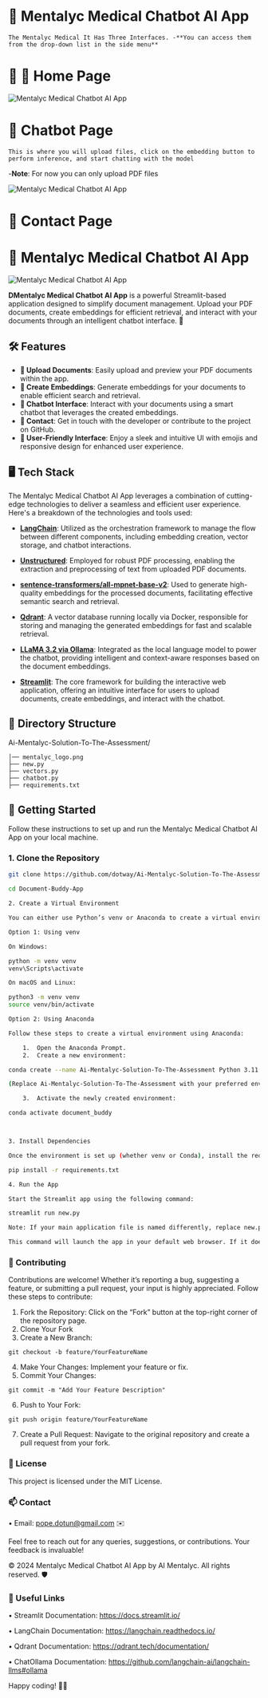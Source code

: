 # 📄 Mentalyc Medical Chatbot AI App 
    The Mentalyc Medical It Has Three Interfaces. -**You can access them from the drop-down list in the side menu**
    
# 📄 📄 Home Page

![Mentalyc Medical Chatbot AI App](https://github.com/dotway/Ai-Mentalyc-Solution-To-The-Assessment/blob/c4de94fea267063985829414b6ad154e2a0b9eee/images/Home%20Page.png)

# 📄 Chatbot Page
    This is where you will upload files, click on the embedding button to perform inference, and start chatting with the model 
-**Note**: For now you can only upload PDF files

![Mentalyc Medical Chatbot AI App](https://github.com/dotway/Ai-Mentalyc-Solution-To-The-Assessment/blob/f7737d3954b5fcb51ef6a375d2780fd0ef1e6c5c/chatBot%20Ass.png)

# 📄 Contact Page
# 📄 Mentalyc Medical Chatbot AI App

![Mentalyc Medical Chatbot AI App](https://github.com/dotway/Ai-Mentalyc-Solution-To-The-Assessment/blob/89c382ff3c5f2d7b3977fa2ebbc21dd1d533b940/images/Contact%20page.png)

**DMentalyc Medical Chatbot AI App** is a powerful Streamlit-based application designed to simplify document management. Upload your PDF documents, create embeddings for efficient retrieval, and interact with your documents through an intelligent chatbot interface. 🚀

## 🛠️ Features

- **📂 Upload Documents**: Easily upload and preview your PDF documents within the app.
- **🧠 Create Embeddings**: Generate embeddings for your documents to enable efficient search and retrieval.
- **🤖 Chatbot Interface**: Interact with your documents using a smart chatbot that leverages the created embeddings.
- **📧 Contact**: Get in touch with the developer or contribute to the project on GitHub.
- **🌟 User-Friendly Interface**: Enjoy a sleek and intuitive UI with emojis and responsive design for enhanced user experience.

## 🖥️ Tech Stack

The Mentalyc Medical Chatbot AI App leverages a combination of cutting-edge technologies to deliver a seamless and efficient user experience. Here's a breakdown of the technologies and tools used:

- **[LangChain](https://langchain.readthedocs.io/)**: Utilized as the orchestration framework to manage the flow between different components, including embedding creation, vector storage, and chatbot interactions.
  
- **[Unstructured](https://github.com/Unstructured-IO/unstructured)**: Employed for robust PDF processing, enabling the extraction and preprocessing of text from uploaded PDF documents.
  
- **[sentence-transformers/all-mpnet-base-v2](https://huggingface.co/BAAI/bge-small-en)**: Used to generate high-quality embeddings for the processed documents, facilitating effective semantic search and retrieval.
  
- **[Qdrant](https://qdrant.tech/)**: A vector database running locally via Docker, responsible for storing and managing the generated embeddings for fast and scalable retrieval.
  
- **[LLaMA 3.2 via Ollama](https://ollama.com/)**: Integrated as the local language model to power the chatbot, providing intelligent and context-aware responses based on the document embeddings.
  
- **[Streamlit](https://streamlit.io/)**: The core framework for building the interactive web application, offering an intuitive interface for users to upload documents, create embeddings, and interact with the chatbot.

## 📁 Directory Structure

Ai-Mentalyc-Solution-To-The-Assessment/
```
│── mentalyc_logo.png
├── new.py
├── vectors.py
├── chatbot.py
├── requirements.txt
```

## 🚀 Getting Started

Follow these instructions to set up and run the Mentalyc Medical Chatbot AI App on your local machine.

### 1. Clone the Repository

```bash
git clone https://github.com/dotway/Ai-Mentalyc-Solution-To-The-Assessment.git

cd Document-Buddy-App

2. Create a Virtual Environment

You can either use Python’s venv or Anaconda to create a virtual environment for managing dependencies.

Option 1: Using venv

On Windows:

python -m venv venv
venv\Scripts\activate

On macOS and Linux:

python3 -m venv venv
source venv/bin/activate

Option 2: Using Anaconda

Follow these steps to create a virtual environment using Anaconda:

	1.	Open the Anaconda Prompt.
	2.	Create a new environment:

conda create --name Ai-Mentalyc-Solution-To-The-Assessment Python 3.11.4 

(Replace Ai-Mentalyc-Solution-To-The-Assessment with your preferred environment name if desired).

	3.	Activate the newly created environment:

conda activate document_buddy



3. Install Dependencies

Once the environment is set up (whether venv or Conda), install the required dependencies using requirements.txt:

pip install -r requirements.txt

4. Run the App

Start the Streamlit app using the following command:

streamlit run new.py

Note: If your main application file is named differently, replace new.py with your actual file name (e.g., app.py).

This command will launch the app in your default web browser. If it doesn’t open automatically, navigate to the URL provided in the terminal (usually http://localhost:8501).
```

### 🤝 Contributing

Contributions are welcome! Whether it’s reporting a bug, suggesting a feature, or submitting a pull request, your input is highly appreciated. Follow these steps to contribute:

1.	Fork the Repository: Click on the “Fork” button at the top-right corner of the repository page.
2.	Clone Your Fork
3.	Create a New Branch:

```
git checkout -b feature/YourFeatureName
```


4.	Make Your Changes: Implement your feature or fix.
5.	Commit Your Changes:

```
git commit -m "Add Your Feature Description"
```


6.	Push to Your Fork:

```
git push origin feature/YourFeatureName
```


7.	Create a Pull Request: Navigate to the original repository and create a pull request from your fork.

### 📄 License

This project is licensed under the MIT License.

### 📫 Contact

•	Email: pope.dotun@gmail.com ✉️

Feel free to reach out for any queries, suggestions, or contributions. Your feedback is invaluable!

© 2024 Mentalyc Medical Chatbot AI App by AI Mentalyc. All rights reserved. 🛡️

### 🔗 Useful Links


•	Streamlit Documentation: https://docs.streamlit.io/

•	LangChain Documentation: https://langchain.readthedocs.io/

•	Qdrant Documentation: https://qdrant.tech/documentation/

•	ChatOllama Documentation: https://github.com/langchain-ai/langchain-llms#ollama

Happy coding! 🚀✨
